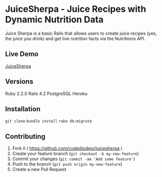 # JuiceSherpa - Juice Recipes with Dynamic Nutrition Data

Juice Sherpa is a basic Rails that allows users to create juice recipes (yes, the juice you drink) and get live nutrition facts via the Nutritionix API.

## Live Demo

[JuiceSherpa](http://juicesherpa.com)

## Versions

Ruby 2.2.0
Rails 4.2
PostgreSQL
Heroku


## Installation

`git clone`
`bundle install`
`rake db:migrate`


## Contributing

1. Fork it ( https://github.com/codediodeio/juicesherpa )
2. Create your feature branch (`git checkout -b my-new-feature`)
3. Commit your changes (`git commit -am 'Add some feature'`)
4. Push to the branch (`git push origin my-new-feature`)
5. Create a new Pull Request

